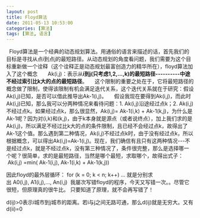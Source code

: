 ```yaml
---
layout: post
title: Floyd算法
date: 2011-05-13 10:53:00
categories: [算法]
tags: [算法, 语言]
---
```

 
Floyd算法是一个经典的动态规划算法。用通俗的语言来描述的话，首先我们的目标是寻找从点i到点j的最短路径。从动态规划的角度看问题，我们需要为这个目标重新做一个诠释（这个诠释正是动态规划最富创造力的精华所在），floyd算法加入了这个概念
 
    Ak(i,j)：表示从**i到j(只考虑1,2,...,k)的最短路径----------中途不经过索引比k大的点的最短路径**。
    这个限制的重要之处在于，它将最短路径的概念做了限制，使得该限制有机会满足迭代关系，这个迭代关系就在于研究：假设Ak(i,j)已知，是否可以借此推导出Ak-1(i,j)。
    假设我现在要得到Ak(i,j)，而此时Ak(i,j)已知，那么我可以分两种情况来看待问题：1. Ak(i,j)沿途经过点k；2. Ak(i,j)不经过点k。如果经过点k，那么很显然，Ak(i,j)= Ak-1(i,k)
 + Ak-1(k,j)，为什么是Ak-1呢？因为对(i,k)和(k,j)，由于k本身就是源点（或者说终点），加上我们求的是Ak(i,j)，所以满足不经过比k大的点的条件限制，且已经不会经过点k，故得出了Ak-1这个值。那么遇到第二种情况，Ak(i,j)不经过点k时，由于没有经过点k，所以根据概念，可以得出Ak(i,j)=Ak-1(i,j)。现在，我们确信有且只有这两种情况---不是经过点k，就是不经过点k，没有第三种情况了，条件很完整，那么是选择哪一个呢？很简单，求的是最短路径，当然是哪个最短，求取哪个，故得出式子：
    Ak(i,j) =min( Ak-1(i,j), Ak-1(i,k) + Ak-1(k,j))

因此floyd的最外层循环：
for (k = 0; k < n; k++) ...
就是分别求出 A0(i,j), A1(i,j),..., An(i,j) 
我屡次写错floyd的程序，今天又写错一次。。尽管它很短，但原理真的很牛比。
只要知道了原理，就不会再写错了！


d(ij)>0表示i城市到j城市的距离。若i与j之间无路可通，那么d(ij)就是无穷大。又有d(ii)=0

 
